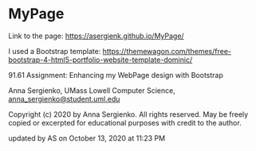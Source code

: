 # MyPage

Link to the page: https://asergienk.github.io/MyPage/

I used a Bootstrap template:
https://themewagon.com/themes/free-bootstrap-4-html5-portfolio-website-template-dominic/

91.61 Assignment: Enhancing my WebPage design with Bootstrap

Anna Sergienko, UMass Lowell Computer Science, anna_sergienko@student.uml.edu

Copyright (c) 2020 by Anna Sergienko. All rights reserved. May be
freely copied or excerpted for educational purposes with credit to the
author.

updated by AS on October 13, 2020 at 11:23 PM
